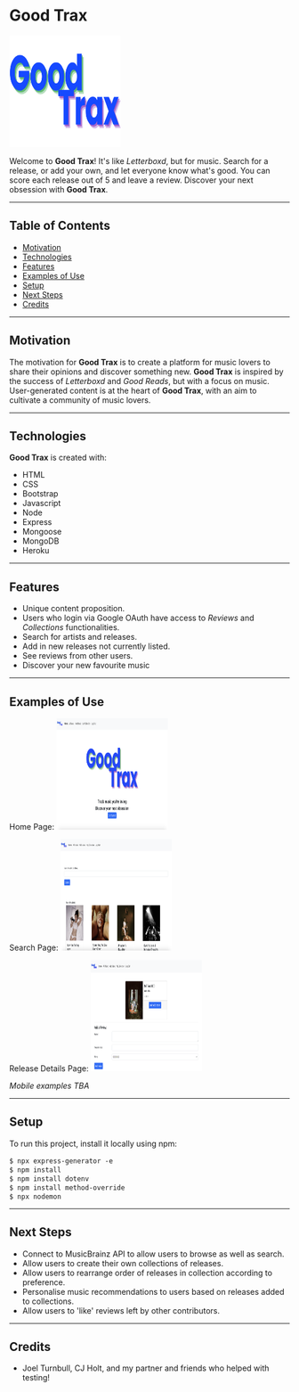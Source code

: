 # Good Trax

<img src="https://raw.githubusercontent.com/laurengcoding/good-trax/a9072da726fe1ee9d340bac39224af8d87930b07/public/images/good-trax-logo-nav.svg" alt="Good Trax Logo" width="200" height="200">

Welcome to **Good Trax**! It's like *Letterboxd*, but for music. Search for a release, or add your own, and let everyone know what's good. You can score each release out of 5 and leave a review. Discover your next obsession with **Good Trax**.

---

## Table of Contents
* [Motivation](#motivation)
* [Technologies](#technologies)
* [Features](#features)
* [Examples of Use](#examples-of-use)
* [Setup](#setup)
* [Next Steps](#next-steps)
* [Credits](#credits)

---

## Motivation
The motivation for **Good Trax** is to create a platform for music lovers to share their opinions and discover something new. **Good Trax** is inspired by the success of *Letterboxd* and *Good Reads*, but with a focus on music. User-generated content is at the heart of **Good Trax**, with an aim to cultivate a community of music lovers.

---

## Technologies
**Good Trax** is created with:
* HTML
* CSS
* Bootstrap
* Javascript
* Node
* Express
* Mongoose
* MongoDB
* Heroku

---

## Features
* Unique content proposition.
* Users who login via Google OAuth have access to *Reviews* and *Collections* functionalities.
* Search for artists and releases.
* Add in new releases not currently listed.
* See reviews from other users.
* Discover your new favourite music

---

## Examples of Use
Home Page:
<img src="https://github.com/laurengcoding/good-trax/blob/main/public/images/gt-landing-page.png?raw=true" alt="Good Trax Home Page" width="200" height="200">

Search Page:
<img src="https://github.com/laurengcoding/good-trax/blob/main/public/images/search-page.png?raw=true" alt="Search Page" width="200" height="200">

Release Details Page:
<img src="https://github.com/laurengcoding/good-trax/blob/main/public/images/release-details-page.png?raw=true" alt="Release Details Page" width="200" height="200">

*Mobile examples TBA*

---

## Setup
To run this project, install it locally using npm:
```
$ npx express-generator -e
$ npm install
$ npm install dotenv
$ npm install method-override
$ npx nodemon
```

---

## Next Steps
* Connect to MusicBrainz API to allow users to browse as well as search.
* Allow users to create their own collections of releases.
* Allow users to rearrange order of releases in collection according to preference.
* Personalise music recommendations to users based on releases added to collections.
* Allow users to 'like' reviews left by other contributors.

---

## Credits
* Joel Turnbull, CJ Holt, and my partner and friends who helped with testing!